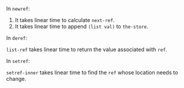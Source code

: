 In `newref`:

1. It takes linear time to calculate `next-ref`.
2. It takes linear time to append `(list val)` to `the-store`.

In `deref`:

`list-ref` takes linear time to return the value associated with `ref`.

In `setref`:

`setref-inner` takes linear time to find the `ref` whose location needs to
change.
